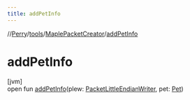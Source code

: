 ```yaml
---
title: addPetInfo
---
```

//[Perry](../../../index.html)/[tools](../index.html)/[MaplePacketCreator](index.html)/[addPetInfo](add-pet-info.html)



# addPetInfo



[jvm]\
open fun [addPetInfo](add-pet-info.html)(plew: [PacketLittleEndianWriter](../../tools.data.output/-packet-little-endian-writer/index.html), pet: [Pet](../../client.inventory/-pet/index.html))





